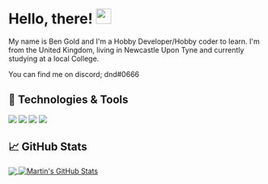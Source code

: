# Hello, there! <img src="https://raw.githubusercontent.com/MartinHeinz/MartinHeinz/master/wave.gif" width="30px">

My name is Ben Gold and I'm a Hobby Developer/Hobby coder to learn. I'm from the United Kingdom, living in Newcastle Upon Tyne and currently studying at a local College. 

You can find me on discord;
dnd#0666

## 🔧 Technologies & Tools
![](https://img.shields.io/badge/OS-Windows-informational?style=flat&logo=windows&logoColor=white&color=2bbc8a)
![](https://img.shields.io/badge/Code-Python-informational?style=flat&logo=python&logoColor=white&color=2bbc8a)
![](https://img.shields.io/badge/Code-JavaScript-informational?style=flat&logo=javascript&logoColor=white&color=2bbc8a)
![](https://img.shields.io/badge/Code-Lua-informational?style=flat&logo=lua&logoColor=white&color=2bbc8a)

## &#x1f4c8; GitHub Stats

<a href="https://github.com/benn-gold/benn-gold">
  <img align="center" src="https://github-readme-stats.vercel.app/api/top-langs/?username=benn-gold&hide=java,html&title_color=ffffff&text_color=c9cacc&icon_color=2bbc8a&bg_color=1d1f21" />
</a>

<a href="https://github.com/benn-gold/benn-gold">
  <img align="center" src="https://github-readme-stats.vercel.app/api?username=benn-gold&show_icons=true&line_height=27&count_private=true&title_color=ffffff&text_color=c9cacc&icon_color=2bbc8a&bg_color=1d1f21" alt="Martin's GitHub Stats" />
</a>

<!-- Resources -->
<!-- Icons: https://simpleicons.org/ -->
<!-- GitHub Stats: https://github.com/anuraghazra/github-readme-stats -->
<!-- Emojis: https://emojipedia.org/emoji/ -->
<!-- HTML Emojis: https://www.fileformat.info/index.htm -->
<!-- Shields: https://shields.io/ -->
<!-- Awesome GitHub Profile README: https://github.com/abhisheknaiidu/awesome-github-profile-readme -->
